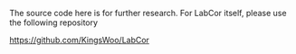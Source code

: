 The source code here is for further research. For LabCor itself, please use the following repository

https://github.com/KingsWoo/LabCor
